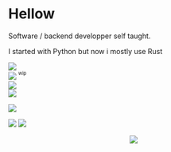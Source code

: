 <h1> Hellow</h1>

<a>
  Software / backend developper self taught.  

  I started with Python but now i mostly use Rust  



  <!-- External links -->
  <a href="mailto:***REMOVED***"><img src="https://img.shields.io/badge/Email-***REMOVED***-907eda"></a>  
  <a href="https://bowarc.ovh"><img src="https://img.shields.io/badge/Personal%20Site-bowarc.ovh-1abc9c"></a>  <sup><sup>wip</sup></sup>  
  <a href="https://github.com/Bowarc"><img src="https://img.shields.io/badge/Revolt-Bowarc%232060-a2000c"></a>  
  <a href="https://github.com/Bowarc"><img src="https://img.shields.io/badge/Discord-Bowarc-7289da"></a>  
  

</a>

<!-- Buggy atm
<a href="https://github.com/Bowarc">
  <img src="https://github-readme-stats.vercel.app/api/top-langs/?username=Bowarc&langs_count=10&exclude_repo=&hide=jupyter%20notebook,vim%20script,cmake,makefile,batchfile,emacs%20lisp&layout=default&card_width=800&hide_border=true&theme=transparent" />
</a> -->

<!-- Language stats -->
<a href="https://github.com/Bowarc"><img src="https://github-readme-stats.vercel.app/api/top-langs?username=bowarc&show_icons=true&theme=transparent&hide_border=true&locale=en&layout=compact"></a>  

<!-- Github stats -->
<a href="https://github.com/Bowarc"><img src="https://github-readme-stats.vercel.app/api?username=Bowarc&show_icons=true&theme=transparent&hide_border=true&locale=en&layout=compact"></a>
<a href="https://github.com/Bowarc"><img src="https://github-readme-streak-stats.herokuapp.com/?user=Bowarc&hide_border=true&card_width=338&theme=transparent"></a>  


<!--
Good but not perfect
![Stats](http://github-profile-summary-cards.vercel.app/api/cards/stats?username=Bowarc&theme=transparent)
-->

<!-- Activity graph (meh) -->
<!-- [![Bpwarc's github activity graph](https://github-readme-activity-graph.vercel.app/graph?username=Bowarc&theme=react-dark)](https://github.com/ashutosh00710/github-readme-activity-graph) -->

<!-- Number of profile lookups -->
<p align="center">
  <a href="https://github.com/Bowarc">
    <img src="https://komarev.com/ghpvc/?username=Bowarc&color=blue&style=flat)" />
  </a>
</p>
